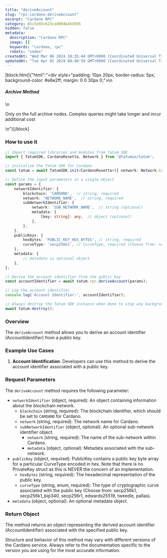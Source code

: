 ```yaml
---
title: "deriveAccount"
slug: "rpc-cardano-deriveAccount"
excerpt: "Cardano RPC"
category: 65c5e93c623cad004b45d505
hidden: false
metadata: 
  description: "Cardano RPC"
  image: []
  keywords: "cardano, rpc"
  robots: "index"
createdAt: "Wed Mar 06 2024 10:35:44 GMT+0000 (Coordinated Universal Time)"
updatedAt: "Tue Apr 02 2024 08:40:59 GMT+0000 (Coordinated Universal Time)"
---
```

[block:html]{"html":"<div style=\"padding: 10px 20px; border-radius: 5px; background-color: #e6e2ff; margin: 0 0 30px 0;\">\n  <h5>Archive Method</h5>\n  <p>Only on the full archive nodes. Complex queries might take longer and incur additional cost</p>\n</div>"}[/block]

### How to use it

```typescript
// Import required libraries and modules from Tatum SDK
import { TatumSDK, CardanoRosetta, Network } from '@tatumio/tatum';

// Initialize the Tatum SDK for Cardano
const tatum = await TatumSDK.init<CardanoRosetta>({ network: Network.CARDANO_ROSETTA });

// Define the input parameters in a single object
const params = {
    networkIdentifier: {
        blockchain: 'CARDANO',  // string, required
        network: 'NETWORK_NAME',  // string, required
        subNetworkIdentifier: {
            network: 'SUB_NETWORK_NAME',  // string (optional)
            metadata: {
                [key: string]: any,  // object (optional)
            },
        },
    },
    publicKeys: {
        hexBytes: 'PUBLIC_KEY_HEX_BYTES', // string, required
        curveType: 'secp256k1', // CurveType, required (Choose from: secp256k1, secp256k1_bip340, secp256r1, edwards25519, tweedle, pallas)
    },
    metadata: {
        // metadata is optional object
    }, 
};

// Derive the account identifier from the public key
const accountIdentifier = await tatum.rpc.deriveAccount(params);

// Log the account identifier
console.log('Account Identifier:', accountIdentifier);

// Always destroy the Tatum SDK instance when done to stop any background processes
await tatum.destroy();
```

### Overview

The `deriveAccount` method allows you to derive an account identifier (AccountIdentifier) from a public key.

### Example Use Cases

1. **Account Identification**: Developers can use this method to derive the account identifier associated with a public key.

### Request Parameters

The `deriveAccount` method requires the following parameter:

- `networkIdentifier` (object, required): An object containing information about the blockchain network.
  - `blockchain` (string, required): The blockchain identifier, which should be set to `CARDANO` for Cardano.
  - `network` (string, required): The network name for Cardano.
  - `subNetworkIdentifier` (object, optional): An optional sub-network identifier object.
    - `network` (string, required): The name of the sub-network within Cardano.
    - `metadata` (object, optional): Metadata associated with the sub-network.
- `publicKey` (object, required): PublicKey contains a public key byte array for a particular CurveType encoded in hex. Note that there is no PrivateKey struct as this is NEVER the concern of an implementation.
    - `hexBytes` (string, required): The hexadecimal representation of the public key.
    - `curveType` (string, enum, required): The type of cryptographic curve associated with the public key (Choose from: secp256k1, secp256k1_bip340, secp256r1, edwards25519, tweedle, pallas).
- `metadata` (object, optional): An optional metadata object.

### Return Object

The method returns an object representing the derived account identifier (AccountIdentifier) associated with the specified public key.

Structure and behavior of this method may vary with different versions of the Cardano service. Always refer to the documentation specific to the version you are using for the most accurate information.